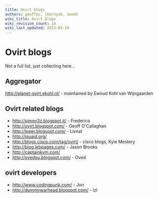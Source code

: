 ```yaml
---
title: Ovirt blogs
authors: geoffoc, lhornyak, ovedo
wiki_title: Ovirt blogs
wiki_revision_count: 14
wiki_last_updated: 2013-02-20
---
```


# Ovirt blogs

Not a full list, just collecting here...

## Aggregator

<http://planet-ovirt.ekohl.nl/> - maintained by Ewoud Kohl van Wijngaarden

## Ovirt related blogs

*   <http://simon3z.blogspot.it/> - Frederico
*   <http://ovirt.blogspot.com/> - Geoff O'Callaghan
*   <http://lpeer.blogspot.com/> - Livnat
*   <http://iquaid.org/>
*   <http://blogs.cisco.com/tag/ovirt/> - cisco blogs, Kyle Mestery
*   <http://blog.jebpages.com/> - Jason Brooks
*   <http://captainkvm.com/>
*   <http://ovedou.blogspot.com/> - Oved

## ovirt developers

*   <http://www.codingpunk.com/> - Jon
*   <http://dummywarhead.blogspot.com/> - lzl
